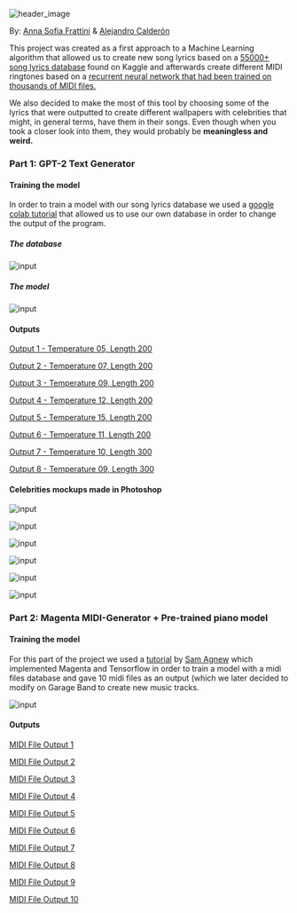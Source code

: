 ![header_image](https://github.com/asfrattini/Artificial-Composer/blob/master/images/presentation.jpg)

By:
  [Anna Sofia Frattini](https://www.behance.net/Asfrattini)
  & 
  [Alejandro Calderón](https://www.behance.net/acalderonl) 

This project was created as a first approach to a Machine Learning algorithm that allowed us to create new song lyrics based on a [55000+ song lyrics database](https://www.kaggle.com/mousehead/songlyrics) found on Kaggle and afterwards create different MIDI ringtones based on a [recurrent neural network that had been trained on thousands of MIDI files.](https://github.com/asfrattini/Artificial-Composer/blob/master/images/basic_rnn.mag) 

We also decided to make the most of this tool by choosing some of the lyrics that were outputted to create different wallpapers with celebrities that might, in general terms, have them in their songs. Even though when you took a closer look into them, they would probably be **meaningless and weird.**

<h3>Part 1: GPT-2 Text Generator</h3>

<h4>Training the model</h4>

In order to train a model with our song lyrics database we used a [google colab tutorial](https://colab.research.google.com/drive/1VLG8e7YSEwypxU-noRNhsv5dW4NfTGce) that allowed us to use our own database in order to change the output of the program.

<h5>The database</h5>

![input](https://github.com/asfrattini/Artificial-Composer/blob/master/images/Database.png)

<h5>The model</h5>

![input](https://github.com/asfrattini/Artificial-Composer/blob/master/images/Model.png)

<h4>Outputs</h4>

[Output 1 - Temperature 05, Length 200](https://github.com/asfrattini/Artificial-Composer/tree/master/outputs/01_temp05_length200.txt)

[Output 2 - Temperature 07, Length 200](https://github.com/asfrattini/Artificial-Composer/tree/master/outputs/02_temp07_length200.txt)

[Output 3 - Temperature 09, Length 200](https://github.com/asfrattini/Artificial-Composer/tree/master/outputs/03_temp09_length200.txt)

[Output 4 - Temperature 12, Length 200](https://github.com/asfrattini/Artificial-Composer/tree/master/outputs/04_temp12_length200.txt)

[Output 5 - Temperature 15, Length 200](https://github.com/asfrattini/Artificial-Composer/tree/master/outputs/05_temp15_length200.txt)

[Output 6 - Temperature 11, Length 200](https://github.com/asfrattini/Artificial-Composer/tree/master/outputs/06_temp11_length200.txt)

[Output 7 - Temperature 10, Length 300](https://github.com/asfrattini/Artificial-Composer/tree/master/outputs/07_temp10_length300.txt)

[Output 8 - Temperature 09, Length 300](https://github.com/asfrattini/Artificial-Composer/tree/master/outputs/08_temp09_length300.txt)


<h4>Celebrities mockups made in Photoshop</h4>

![input](https://github.com/asfrattini/Artificial-Composer/blob/master/images/Beyonce.png)

![input](https://github.com/asfrattini/Artificial-Composer/blob/master/images/Alicia.png)

![input](https://github.com/asfrattini/Artificial-Composer/blob/master/images/Billy.png)

![input](https://github.com/asfrattini/Artificial-Composer/blob/master/images/Coldplay.png)

![input](https://github.com/asfrattini/Artificial-Composer/blob/master/images/Kenny.png)

![input](https://github.com/asfrattini/Artificial-Composer/blob/master/images/Snoopp.png)


<h3>Part 2: Magenta MIDI-Generator + Pre-trained piano model</h3>

<h4>Training the model</h4>

For this part of the project we used a [tutorial](https://www.twilio.com/blog/generate-music-python-neural-networks-magenta-tensorflow) by [Sam Agnew](https://www.twilio.com/blog/author/sagnew) which implemented Magenta and Tensorflow in order to train a model with a midi files database and gave 10 midi files as an output (which we later decided to modify on Garage Band to create new music tracks.

![input](https://github.com/asfrattini/Artificial-Composer/blob/master/images/Midi-Files.png)

<h4>Outputs</h4>

[MIDI File Output 1](https://github.com/asfrattini/Artificial-Composer/blob/master/Midi-Outputs/2020-02-11_122213_01.mid)

[MIDI File Output 2](https://github.com/asfrattini/Artificial-Composer/blob/master/Midi-Outputs/2020-02-11_122213_02.mid)

[MIDI File Output 3](https://github.com/asfrattini/Artificial-Composer/blob/master/Midi-Outputs/2020-02-11_122213_03.mid)

[MIDI File Output 4](https://github.com/asfrattini/Artificial-Composer/blob/master/Midi-Outputs/2020-02-11_122213_04.mid)

[MIDI File Output 5](https://github.com/asfrattini/Artificial-Composer/blob/master/Midi-Outputs/2020-02-11_122213_05.mid)

[MIDI File Output 6](https://github.com/asfrattini/Artificial-Composer/blob/master/Midi-Outputs/2020-02-11_122213_06.mid)

[MIDI File Output 7](https://github.com/asfrattini/Artificial-Composer/blob/master/Midi-Outputs/2020-02-11_122213_07.mid)

[MIDI File Output 8](https://github.com/asfrattini/Artificial-Composer/blob/master/Midi-Outputs/2020-02-11_122213_08.mid)

[MIDI File Output 9](https://github.com/asfrattini/Artificial-Composer/blob/master/Midi-Outputs/2020-02-11_122213_09.mid)

[MIDI File Output 10](https://github.com/asfrattini/Artificial-Composer/blob/master/Midi-Outputs/2020-02-11_122213_10.mid)
